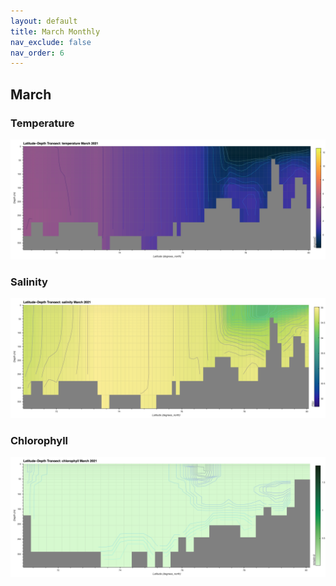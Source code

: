 ```yaml
---
layout: default
title: March Monthly
nav_exclude: false
nav_order: 6
---
```


## March

### Temperature
![March Temperature](cmems_mod_arc_phy_my_topaz4_P1M/2021/March/thetao.png)

### Salinity
![March Salinity](cmems_mod_arc_phy_my_topaz4_P1M/2021/March/so.png)

### Chlorophyll
![March Chlorophyll](cmems_mod_arc_bgc_my_ecosmo_P1M/2021/March/chl.png)